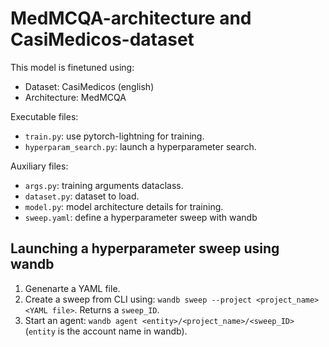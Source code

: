# MedMCQA-architecture and CasiMedicos-dataset

This model is finetuned using:

- Dataset: CasiMedicos (english)
- Architecture: MedMCQA 

Executable files:
- `train.py`: use pytorch-lightning for training.
- `hyperparam_search.py`: launch a hyperparameter search.

Auxiliary files:
- `args.py`: training arguments dataclass.
- `dataset.py`: dataset to load.
- `model.py`: model architecture details for training.
- `sweep.yaml`: define a hyperparameter sweep with wandb

## Launching a hyperparameter sweep using wandb

1. Genenarte a YAML file.
2. Create a sweep from CLI using: `wandb sweep --project <project_name> <YAML file>`. Returns a `sweep_ID`.
3. Start an agent: `wandb agent <entity>/<project_name>/<sweep_ID>` (`entity` is the account name in wandb).
